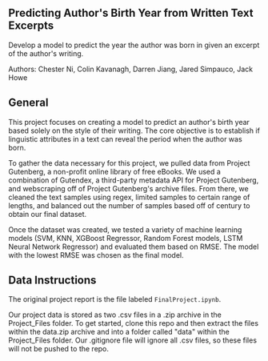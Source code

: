 ## Predicting Author's Birth Year from Written Text Excerpts

Develop a model to predict the year the author was born in given an excerpt of the author's writing. 

Authors: Chester Ni, Colin Kavanagh, Darren Jiang, Jared Simpauco, Jack Howe

## General

This project focuses on creating a model to predict an author's birth year based solely on the style of their writing. The core objective is to establish if linguistic attributes in a text can reveal the period when the author was born.

To gather the data necessary for this project, we pulled data from Project Gutenberg, a non-profit online library of free eBooks. We used a combination of Gutendex, a third-party metadata API for Project Gutenberg, and webscraping off of Project Gutenberg's archive files. From there, we cleaned the text samples using regex, limited samples to certain range of lengths, and balanced out the number of samples based off of century to obtain our final dataset. 

Once the dataset was created, we tested a variety of machine learning models (SVM, KNN, XGBoost Regressor, Random Forest models, LSTM Neural Network Regressor) and evaluated them based on RMSE. The model with the lowest RMSE was chosen as the final model. 

## Data Instructions

The original project report is the file labeled `FinalProject.ipynb`. 

Our project data is stored as two .csv files in a .zip archive in the Project_Files folder. To get started, clone this repo and then extract the files within the data.zip archive and into a folder called "data" within the Project_Files folder. Our .gitignore file will ignore all .csv files, so these files will not be pushed to the repo.